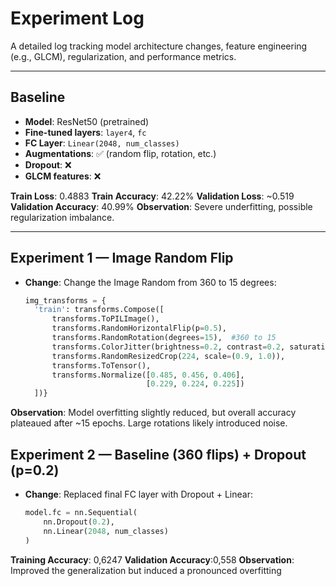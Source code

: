 # Experiment Log

A detailed log tracking model architecture changes, feature engineering (e.g., GLCM), regularization, and performance metrics.

---

## Baseline
- **Model**: ResNet50 (pretrained)
- **Fine-tuned layers**: `layer4`, `fc`
- **FC Layer**: `Linear(2048, num_classes)`
- **Augmentations**: ✅ (random flip, rotation, etc.)
- **Dropout**: ❌
- **GLCM features**: ❌

**Train Loss**: 0.4883
**Train Accuracy**: 42.22% 
**Validation Loss**: ~0.519 
**Validation Accuracy**: 40.99% 
**Observation**: Severe underfitting, possible regularization imbalance.

---

## Experiment 1 — Image Random Flip
- **Change**: Change the Image Random from 360 to 15 degrees:
  ```python
  img_transforms = {
    'train': transforms.Compose([
        transforms.ToPILImage(),
        transforms.RandomHorizontalFlip(p=0.5),
        transforms.RandomRotation(degrees=15),  #360 to 15
        transforms.ColorJitter(brightness=0.2, contrast=0.2, saturation=0.1), 
        transforms.RandomResizedCrop(224, scale=(0.9, 1.0)),  
        transforms.ToTensor(),
        transforms.Normalize([0.485, 0.456, 0.406],
                             [0.229, 0.224, 0.225])
    ])}

**Observation**: Model overfitting slightly reduced, but overall accuracy plateaued after ~15 epochs. Large rotations likely introduced noise.


## Experiment 2 — Baseline (360 flips) + Dropout (p=0.2)
- **Change**: Replaced final FC layer with Dropout + Linear:
  ```python
  model.fc = nn.Sequential(
      nn.Dropout(0.2),
      nn.Linear(2048, num_classes)
  )

**Training Accuracy**: 0,6247
**Validation Accuracy**:0,558
**Observation**: Improved the generalization but induced a pronounced overfitting
